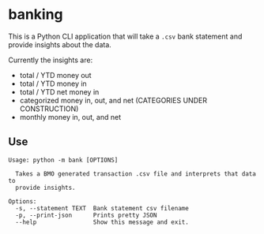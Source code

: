 # banking

This is a Python CLI application that will take a `.csv` bank statement and provide insights about the data.

Currently the insights are:
  * total / YTD money out
  * total / YTD money in
  * total / YTD net money in
  * categorized money in, out, and net (CATEGORIES UNDER CONSTRUCTION)
  * monthly money in, out, and net

## Use

```
Usage: python -m bank [OPTIONS]

  Takes a BMO generated transaction .csv file and interprets that data to
  provide insights.

Options:
  -s, --statement TEXT  Bank statement csv filename
  -p, --print-json      Prints pretty JSON
  --help                Show this message and exit.
```